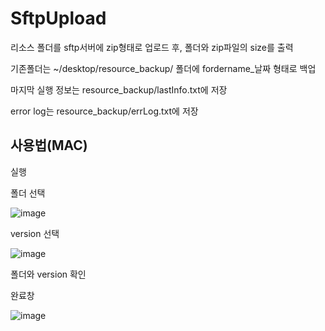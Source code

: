 # SftpUpload

리소스 폴더를 sftp서버에 zip형태로 업로드 후, 폴더와 zip파일의 size를 출력

기존폴더는 ~/desktop/resource_backup/ 폴더에 fordername_날짜 형태로 백업

마지막 실행 정보는 resource_backup/lastInfo.txt에 저장

error log는 resource_backup/errLog.txt에 저장

## 사용법(MAC)

실행

폴더 선택

![image](https://user-images.githubusercontent.com/66548142/129344543-cf7dc0da-69f1-4a17-989e-f5d497be4f39.png)

version 선택

![image](https://user-images.githubusercontent.com/66548142/129344614-9771f9dc-b2b6-4c7a-8004-da04693fe3d6.png)

폴더와 version 확인

완료창

![image](https://user-images.githubusercontent.com/66548142/129344693-c5914b9e-74a6-4f01-9bf1-b0ba63459bd1.png)
